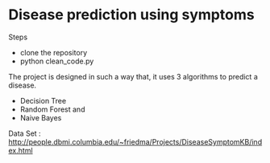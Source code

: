 # Disease prediction using symptoms

Steps
* clone the repository
* python clean_code.py


The project is designed in such a way that, it uses 3 algorithms to predict a disease.
* Decision Tree
* Random Forest and
* Naive Bayes

Data Set : http://people.dbmi.columbia.edu/~friedma/Projects/DiseaseSymptomKB/index.html 
